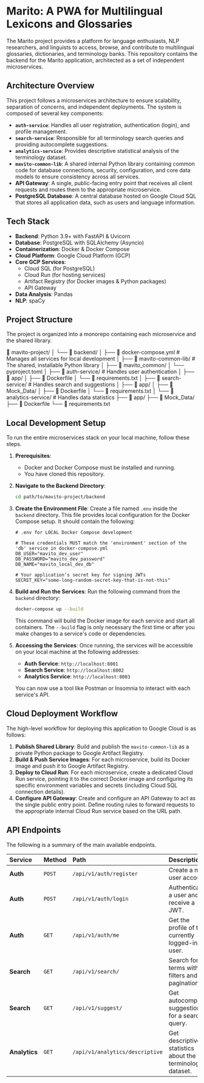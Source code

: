 # Marito: A PWA for Multilingual Lexicons and Glossaries

The Marito project provides a platform for language enthusiasts, NLP researchers, and linguists to access, browse, and contribute to multilingual glossaries, dictionaries, and terminology banks. This repository contains the backend for the Marito application, architected as a set of independent microservices.

## Architecture Overview

This project follows a microservices architecture to ensure scalability, separation of concerns, and independent deployments. The system is composed of several key components:

* **`auth-service`**: Handles all user registration, authentication (login), and profile management.
* **`search-service`**: Responsible for all terminology search queries and providing autocomplete suggestions.
* **`analytics-service`**: Provides descriptive statistical analysis of the terminology dataset.
* **`mavito-common-lib`**: A shared internal Python library containing common code for database connections, security, configuration, and core data models to ensure consistency across all services.
* **API Gateway**: A single, public-facing entry point that receives all client requests and routes them to the appropriate microservice.
* **PostgreSQL Database**: A central database hosted on Google Cloud SQL that stores all application data, such as users and language information.

## Tech Stack

* **Backend**: Python 3.9+ with FastAPI & Uvicorn
* **Database**: PostgreSQL with SQLAlchemy (Asyncio)
* **Containerization**: Docker & Docker Compose
* **Cloud Platform**: Google Cloud Platform (GCP)
* **Core GCP Services**:
    * Cloud SQL (for PostgreSQL)
    * Cloud Run (for hosting services)
    * Artifact Registry (for Docker images & Python packages)
    * API Gateway
* **Data Analysis**: Pandas
* **NLP**: spaCy

## Project Structure

The project is organized into a monorepo containing each microservice and the shared library.

📁 mavito-project/
│
└── 📁 backend/
│
├── 📄 docker-compose.yml       # Manages all services for local development
│
├── 📁 mavito-common-lib/      # The shared, installable Python library
│   ├── 📁 mavito_common/
│   └── pyproject.toml
│
├── 📁 auth-service/           # Handles user authentication
│   ├── 📁 app/
│   ├── 📄 Dockerfile
│   └── 📄 requirements.txt
│
├── 📁 search-service/         # Handles search and suggestions
│   ├── 📁 app/
│   ├── 📁 Mock_Data/
│   ├── 📄 Dockerfile
│   └── 📄 requirements.txt
│
└── 📁 analytics-service/      # Handles data statistics
├── 📁 app/
├── 📁 Mock_Data/
├── 📄 Dockerfile
└── 📄 requirements.txt

## Local Development Setup

To run the entire microservices stack on your local machine, follow these steps.

1.  **Prerequisites**:
    * Docker and Docker Compose must be installed and running.
    * You have cloned this repository.

2.  **Navigate to the Backend Directory**:
    ```bash
    cd path/to/mavito-project/backend
    ```

3.  **Create the Environment File**:
    Create a file named `.env` inside the `backend` directory. This file provides local configuration for the Docker Compose setup. It should contain the following:
    ```env
    # .env for LOCAL Docker Compose development

    # These credentials MUST match the 'environment' section of the 'db' service in docker-compose.yml
    DB_USER="mavito_dev_user"
    DB_PASSWORD="mavito_dev_password"
    DB_NAME="mavito_local_dev_db"

    # Your application's secret key for signing JWTs
    SECRET_KEY="some-long-random-secret-key-that-is-not-this"
    ```

4.  **Build and Run the Services**:
    Run the following command from the `backend` directory:
    ```bash
    docker-compose up --build
    ```
    This command will build the Docker image for each service and start all containers. The `--build` flag is only necessary the first time or after you make changes to a service's code or dependencies.

5.  **Accessing the Services**:
    Once running, the services will be accessible on your local machine at the following addresses:
    * **Auth Service**: `http://localhost:8001`
    * **Search Service**: `http://localhost:8002`
    * **Analytics Service**: `http://localhost:8003`

    You can now use a tool like Postman or Insomnia to interact with each service's API.

## Cloud Deployment Workflow

The high-level workflow for deploying this application to Google Cloud is as follows:

1.  **Publish Shared Library**: Build and publish the `mavito-common-lib` as a private Python package to Google Artifact Registry.
2.  **Build & Push Service Images**: For each microservice, build its Docker image and push it to Google Artifact Registry.
3.  **Deploy to Cloud Run**: For each microservice, create a dedicated Cloud Run service, pointing it to the correct Docker image and configuring its specific environment variables and secrets (including Cloud SQL connection details).
4.  **Configure API Gateway**: Create and configure an API Gateway to act as the single public entry point. Define routing rules to forward requests to the appropriate internal Cloud Run service based on the URL path.

## API Endpoints

The following is a summary of the main available endpoints.

| Service | Method | Path | Description |
| :--- | :--- | :--- | :--- |
| **Auth** | `POST` | `/api/v1/auth/register` | Create a new user account. |
| **Auth** | `POST` | `/api/v1/auth/login` | Authenticate a user and receive a JWT. |
| **Auth**| `GET` | `/api/v1/auth/me` | Get the profile of the currently logged-in user. |
| **Search** | `GET` | `/api/v1/search/` | Search for terms with filters and pagination. |
| **Search** | `GET` | `/api/v1/suggest/` | Get autocomplete suggestions for a search query. |
| **Analytics**| `GET` | `/api/v1/analytics/descriptive` | Get descriptive statistics about the terminology dataset. |
